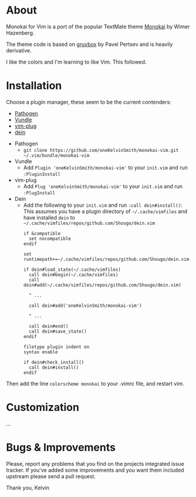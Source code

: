 # About

Monokai for Vim is a port of the popular TextMate theme [Monokai](http://www.monokai.nl/blog/2006/07/15/textmate-color-theme/) by Wimer Hazenberg.

The theme code is based on [gruvbox](https://github.com/morhetz/gruvbox) by Pavel Pertsev and is heavily derivative.

I like the colors and I'm learning to like Vim. This followed.

# Installation

Choose a plugin manager, these seem to be the current contenders:
* [Pathogen](https://github.com/tpope/vim-pathogen)
* [Vundle](https://github.com/gmarik/vundle)
* [vim-plug](https://github.com/junegunn/vim-plug)
* [dein](https://github.com/Shougo/dein.vim)

- Pathogen
  + `git clone https://github.com/oneKelvinSmith/monokai-vim.git ~/.vim/bundle/monokai-vim`
- Vundle
  + Add `Plugin 'oneKelvinSmith/monokai-vim'` to your `init.vim` and run `:PluginInstall`
- vim-plug
  + Add `Plug 'oneKelvinSmith/monokai-vim'` to your `init.vim` and run `:PlugInstall`
- Dein
  + Add the following  to your `init.vim` and run `:call dein#install()`:
    This assumes you have a plugin directory of `~/.cache/vimfiles` and have installed `dein` to `~/.cache/vimfiles/repos/github.com/Shougo/dein.vim`
    ```vimscript
    if &compatible
      set nocompatible
    endif

    set runtimepath+=~/.cache/vimfiles/repos/github.com/Shougo/dein.vim

    if dein#load_state(~/.cache/vimfiles)
      call dein#begin(~/.cache/vimfiles)
      call dein#add(~/.cache/vimfiles/repos/github.com/Shougo/dein.vim)

      " ...

      call dein#add('oneKelvinSmith/monokai-vim')

      " ...

      call dein#end()
      call dein#save_state()
    endif

    filetype plugin indent on
    syntax enable

    if dein#check_install()
      call dein#install()
    endif
    ```

Then add the line `colorscheme monokai` to your .vimrc file, and restart vim.

# Customization

...

# Bugs & Improvements

Please, report any problems that you find on the projects integrated
issue tracker. If you've added some improvements and you want them
included upstream please send a pull request.

Thank you,
Kelvin
